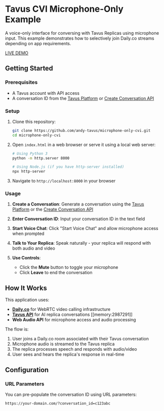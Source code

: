 # Tavus CVI Microphone-Only Example

A voice-only interface for conversing with Tavus Replicas using microphone input. This example demonstrates how to selectively join Daily.co streams depending on app requirements.

[LIVE DEMO](https://andy-tavus.github.io/microphone-only-cvi/)

## Getting Started

### Prerequisites

- A Tavus account with API access
- A conversation ID from the [Tavus Platform](https://platform.tavus.io) or [Create Conversation API](https://docs.tavus.io/api-reference/conversations/create-conversation)

### Setup

1. Clone this repository:
   ```bash
   git clone https://github.com/andy-tavus/microphone-only-cvi.git
   cd microphone-only-cvi
   ```

2. Open `index.html` in a web browser or serve it using a local web server:
   ```bash
   # Using Python 3
   python -m http.server 8000
   
   # Using Node.js (if you have http-server installed)
   npx http-server
   ```

3. Navigate to `http://localhost:8000` in your browser

### Usage

1. **Create a Conversation**: Generate a conversation using the [Tavus Platform](https://platform.tavus.io) or the [Create Conversation API](https://docs.tavus.io/api-reference/conversations/create-conversation)

2. **Enter Conversation ID**: Input your conversation ID in the text field

3. **Start Voice Chat**: Click "Start Voice Chat" and allow microphone access when prompted

4. **Talk to Your Replica**: Speak naturally - your replica will respond with both audio and video

5. **Use Controls**: 
   - Click the **Mute** button to toggle your microphone
   - Click **Leave** to end the conversation

## How It Works

This application uses:

- **[Daily.co](https://daily.co)** for WebRTC video calling infrastructure
- **[Tavus API](https://docs.tavus.io)** for AI replica conversations [[memory:2987291]]
- **Web Audio API** for microphone access and audio processing

The flow is:
1. User joins a Daily.co room associated with their Tavus conversation
2. Microphone audio is streamed to the Tavus replica
3. The replica processes speech and responds with audio/video
4. User sees and hears the replica's response in real-time

## Configuration

### URL Parameters

You can pre-populate the conversation ID using URL parameters:

```
https://your-domain.com/?conversation_id=c123abc
```
